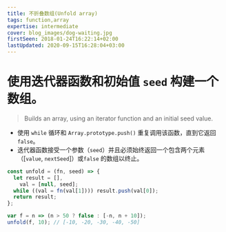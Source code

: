 ```yaml
---
title: 不折叠数组(Unfold array)
tags: function,array
expertise: intermediate
cover: blog_images/dog-waiting.jpg
firstSeen: 2018-01-24T16:22:14+02:00
lastUpdated: 2020-09-15T16:28:04+03:00
---
```


# 使用迭代器函数和初始值 `seed` 构建一个数组。
> Builds an array, using an iterator function and an initial seed value.

- 使用 `while` 循环和 `Array.prototype.push()` 重复调用该函数，直到它返回 `false`。
- 迭代器函数接受一个参数（`seed`）并且必须始终返回一个包含两个元素（[`value`, `nextSeed`]）或`false` 的数组以终止。

```js
const unfold = (fn, seed) => {
  let result = [],
    val = [null, seed];
  while ((val = fn(val[1]))) result.push(val[0]);
  return result;
};
```

```js
var f = n => (n > 50 ? false : [-n, n + 10]);
unfold(f, 10); // [-10, -20, -30, -40, -50]
```
